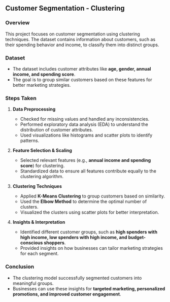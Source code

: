 ## Customer Segmentation - Clustering

### Overview  
This project focuses on customer segmentation using clustering techniques. The dataset contains information about customers, such as their spending behavior and income, to classify them into distinct groups.

### Dataset  
- The dataset includes customer attributes like **age, gender, annual income, and spending score**.  
- The goal is to group similar customers based on these features for better marketing strategies.

### Steps Taken  
1. **Data Preprocessing**  
   - Checked for missing values and handled any inconsistencies.  
   - Performed exploratory data analysis (EDA) to understand the distribution of customer attributes.  
   - Used visualizations like histograms and scatter plots to identify patterns.  

2. **Feature Selection & Scaling**  
   - Selected relevant features (e.g., **annual income and spending score**) for clustering.  
   - Standardized data to ensure all features contribute equally to the clustering algorithm.  

3. **Clustering Techniques**  
   - Applied **K-Means Clustering** to group customers based on similarity.  
   - Used the **Elbow Method** to determine the optimal number of clusters.  
   - Visualized the clusters using scatter plots for better interpretation.  

4. **Insights & Interpretation**  
   - Identified different customer groups, such as **high spenders with high income, low spenders with high income, and budget-conscious shoppers**.  
   - Provided insights on how businesses can tailor marketing strategies for each segment.  

### Conclusion  
- The clustering model successfully segmented customers into meaningful groups.  
- Businesses can use these insights for **targeted marketing, personalized promotions, and improved customer engagement**.
